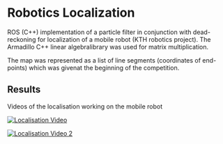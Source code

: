 # Robotics Localization

ROS (C++) implementation of a particle filter in conjunction with dead-reckoning for localization of a mobile robot (KTH robotics project). The Armadillo C++ linear algebralibrary was used for matrix multiplication.

The map was represented as a list of line segments (coordinates of end-points) which was givenat the beginning of the competition.  

## Results
Videos of the localisation working on the mobile robot

[![Localisation Video](https://img.youtube.com/vi/cnsXA51BYyI/0.jpg)](https://youtu.be/cnsXA51BYyI)

[![Localisation Video 2](https://img.youtube.com/vi/1Lasnjm2qg4/0.jpg)](https://youtu.be/1Lasnjm2qg4)
